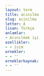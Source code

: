 ```yaml
---
layout: term
title: acınılma
slug: acinilma
letter: A
lisan: Türkçe
anlamlar:
- Acınılmak işi
ozellikler:
- - isim
ornekler:
- - ''
orneklerkaynak:
- - ''
---
```

